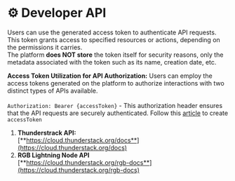 # ⚙️ Developer API

Users can use the generated access token to authenticate API requests. This token grants access to specified resources or actions, depending on the permissions it carries. \
The platform **does NOT store** the token itself for security reasons, only the metadata associated with the token such as its name, creation date, etc.

**Access Token Utilization for API Authorization:** Users can employ the access tokens generated on the platform to authorize interactions with two distinct types of APIs available.\
&#x20;\
`Authorization: Bearer {accessToken}` - This authorization header ensures that the API requests are securely authenticated. Follow this [article](../general/getting-started-with-thunderstack/create-api-token.md) to create `accessToken`

1. **Thunderstrack  API:**\
   [**https://cloud.thunderstack.org/docs**](https://cloud.thunderstack.org/docs)
2. **RGB Lightning Node API**\
   [**https://cloud.thunderstack.org/rgb-docs**](https://cloud.thunderstack.org/rgb-docs)
